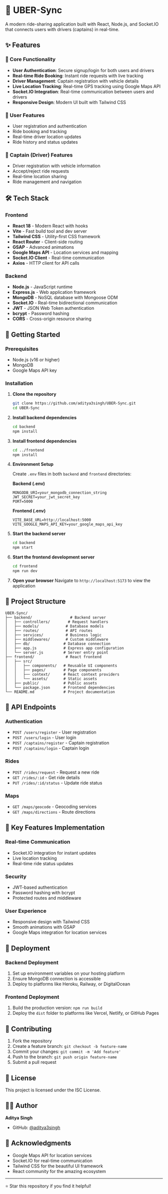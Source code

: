 # 🚗 UBER-Sync

A modern ride-sharing application built with React, Node.js, and Socket.IO that connects users with drivers (captains) in real-time.

## ✨ Features

### 🚀 Core Functionality
- **User Authentication**: Secure signup/login for both users and drivers
- **Real-time Ride Booking**: Instant ride requests with live tracking
- **Driver Management**: Captain registration with vehicle details
- **Live Location Tracking**: Real-time GPS tracking using Google Maps API
- **Socket.IO Integration**: Real-time communication between users and drivers
- **Responsive Design**: Modern UI built with Tailwind CSS

### 👥 User Features
- User registration and authentication
- Ride booking and tracking
- Real-time driver location updates
- Ride history and status updates

### 🚗 Captain (Driver) Features
- Driver registration with vehicle information
- Accept/reject ride requests
- Real-time location sharing
- Ride management and navigation

## 🛠️ Tech Stack

### Frontend
- **React 18** - Modern React with hooks
- **Vite** - Fast build tool and dev server
- **Tailwind CSS** - Utility-first CSS framework
- **React Router** - Client-side routing
- **GSAP** - Advanced animations
- **Google Maps API** - Location services and mapping
- **Socket.IO Client** - Real-time communication
- **Axios** - HTTP client for API calls

### Backend
- **Node.js** - JavaScript runtime
- **Express.js** - Web application framework
- **MongoDB** - NoSQL database with Mongoose ODM
- **Socket.IO** - Real-time bidirectional communication
- **JWT** - JSON Web Token authentication
- **bcrypt** - Password hashing
- **CORS** - Cross-origin resource sharing

## 🚀 Getting Started

### Prerequisites
- Node.js (v16 or higher)
- MongoDB
- Google Maps API key

### Installation

1. **Clone the repository**
   ```bash
   git clone https://github.com/aditya3singh/UBER-Sync.git
   cd UBER-Sync
   ```

2. **Install backend dependencies**
   ```bash
   cd backend
   npm install
   ```

3. **Install frontend dependencies**
   ```bash
   cd ../frontend
   npm install
   ```

4. **Environment Setup**

   Create `.env` files in both `backend` and `frontend` directories:

   **Backend (.env)**
   ```env
   MONGODB_URI=your_mongodb_connection_string
   JWT_SECRET=your_jwt_secret_key
   PORT=5000
   ```

   **Frontend (.env)**
   ```env
   VITE_BASE_URL=http://localhost:5000
   VITE_GOOGLE_MAPS_API_KEY=your_google_maps_api_key
   ```

5. **Start the backend server**
   ```bash
   cd backend
   npm start
   ```

6. **Start the frontend development server**
   ```bash
   cd frontend
   npm run dev
   ```

7. **Open your browser**
   Navigate to `http://localhost:5173` to view the application

## 📁 Project Structure

```
UBER-Sync/
├── backend/                 # Backend server
│   ├── controllers/        # Request handlers
│   ├── models/            # Database models
│   ├── routes/            # API routes
│   ├── services/          # Business logic
│   ├── middlewares/       # Custom middleware
│   ├── db/               # Database connection
│   ├── app.js            # Express app configuration
│   └── server.js         # Server entry point
├── frontend/              # React frontend
│   ├── src/
│   │   ├── components/   # Reusable UI components
│   │   ├── pages/        # Page components
│   │   ├── context/      # React context providers
│   │   └── assets/       # Static assets
│   ├── public/           # Public assets
│   └── package.json      # Frontend dependencies
└── README.md             # Project documentation
```

## 🔐 API Endpoints

### Authentication
- `POST /users/register` - User registration
- `POST /users/login` - User login
- `POST /captains/register` - Captain registration
- `POST /captains/login` - Captain login

### Rides
- `POST /rides/request` - Request a new ride
- `GET /rides/:id` - Get ride details
- `PUT /rides/:id/status` - Update ride status

### Maps
- `GET /maps/geocode` - Geocoding services
- `GET /maps/directions` - Route directions

## 🌟 Key Features Implementation

### Real-time Communication
- Socket.IO integration for instant updates
- Live location tracking
- Real-time ride status updates

### Security
- JWT-based authentication
- Password hashing with bcrypt
- Protected routes and middleware

### User Experience
- Responsive design with Tailwind CSS
- Smooth animations with GSAP
- Google Maps integration for location services

## 🚀 Deployment

### Backend Deployment
1. Set up environment variables on your hosting platform
2. Ensure MongoDB connection is accessible
3. Deploy to platforms like Heroku, Railway, or DigitalOcean

### Frontend Deployment
1. Build the production version: `npm run build`
2. Deploy the `dist` folder to platforms like Vercel, Netlify, or GitHub Pages

## 🤝 Contributing

1. Fork the repository
2. Create a feature branch: `git checkout -b feature-name`
3. Commit your changes: `git commit -m 'Add feature'`
4. Push to the branch: `git push origin feature-name`
5. Submit a pull request

## 📝 License

This project is licensed under the ISC License.

## 👨‍💻 Author

**Aditya Singh**
- GitHub: [@aditya3singh](https://github.com/aditya3singh)

## 🙏 Acknowledgments

- Google Maps API for location services
- Socket.IO for real-time communication
- Tailwind CSS for the beautiful UI framework
- React community for the amazing ecosystem

---

⭐ Star this repository if you find it helpful!
